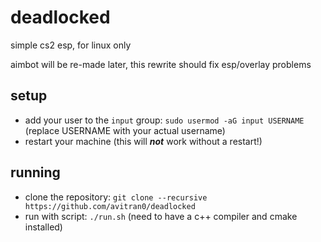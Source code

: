 # deadlocked

simple cs2 esp, for linux only

aimbot will be re-made later, this rewrite should fix esp/overlay problems

## setup

- add your user to the `input` group: `sudo usermod -aG input USERNAME` (replace USERNAME with your actual username)
- restart your machine (this will ***not*** work without a restart!)

## running

- clone the repository: `git clone --recursive https://github.com/avitran0/deadlocked`
- run with script: `./run.sh` (need to have a c++ compiler and cmake installed)
